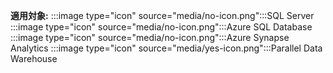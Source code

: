 <Token>**適用対象:** :::image type="icon" source="media/no-icon.png":::SQL Server :::image type="icon" source="media/no-icon.png":::Azure SQL Database :::image type="icon" source="media/no-icon.png":::Azure Synapse Analytics :::image type="icon" source="media/yes-icon.png":::Parallel Data Warehouse</Token>

